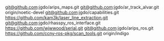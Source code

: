 git@github.com:jgdo/arips_maps.git
git@github.com:jgdo/ar_track_alvar.git  origin/noetic-devel
git@github.com:jgdo/capabilities.git
https://github.com/kam3k/laser_line_extraction.git
git@github.com:jgdo/rhasspy_ros_interface.git
https://github.com/wjwwood/serial.git
git@github.com:jgdo/arips_ros.git
https://github.com/ccny-ros-pkg/scan_tools.git  origin/indigo
